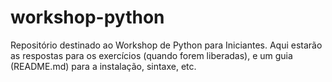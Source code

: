 # workshop-python
Repositório destinado ao Workshop de Python para Iniciantes. Aqui estarão as respostas para os exercícios (quando forem liberadas), e um guia (README.md) para a instalação, sintaxe, etc.
